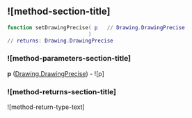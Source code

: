 ## ![method-section-title]


```lua
function setDrawingPrecise( p   // Drawing.DrawingPrecise
                          )
// returns: Drawing.DrawingPrecise
```


### ![method-parameters-section-title]

**p** ([Drawing.DrawingPrecise](../../Drawing/DrawingPrecise.md)) - ![p]

### ![method-returns-section-title]

![method-return-type-text]

